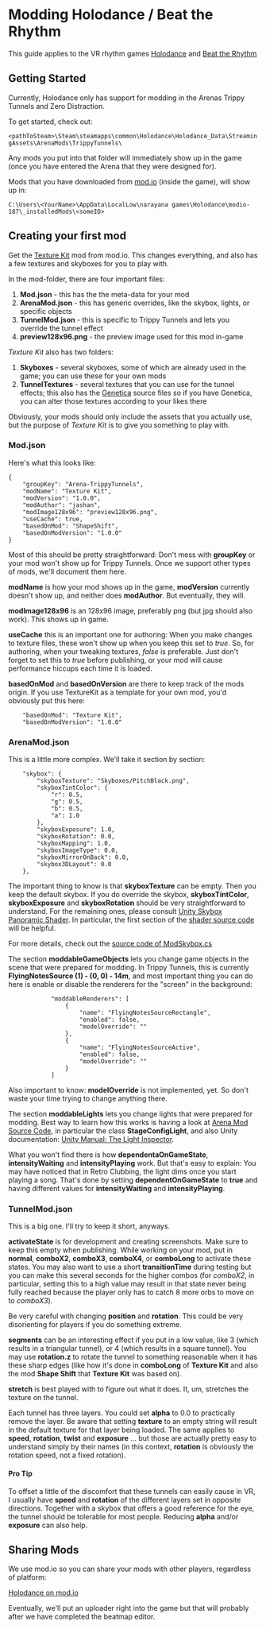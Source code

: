 # Modding Holodance / Beat the Rhythm

This guide applies to the VR rhythm games 
[Holodance](https://store.steampowered.com/app/422860/Holodance/) 
and 
[Beat the Rhythm](https://store.steampowered.com/app/781200/Beat_the_Rhythm_VR/)

## Getting Started

Currently, Holodance only has support for modding in the Arenas
Trippy Tunnels and Zero Distraction.

To get started, check out:

```<pathToSteam>\Steam\steamapps\common\Holodance\Holodance_Data\StreamingAssets\ArenaMods\TrippyTunnels\```

Any mods you put into that folder will immediately show up in the game 
(once you have entered the Arena that they were designed for).

Mods that you have downloaded from [mod.io](https://holodance.mod.io/) (inside the game), will show up in:

```C:\Users\<YourName>\AppData\LocalLow\narayana games\Holodance\modio-187\_installedMods\<someID>```

## Creating your first mod

Get the [Texture Kit](https://holodance.mod.io/texture-kit) mod from mod.io. This changes everything,
and also has a few textures and skyboxes for you to play with.

In the mod-folder, there are four important files:

1. **Mod.json** - this has the the meta-data for your mod
2. **ArenaMod.json** - this has generic overrides, like the skybox, lights, or specific objects
3. **TunnelMod.json** - this is specific to Trippy Tunnels and lets you override the tunnel effect
4. **preview128x96.png** - the preview image used for this mod in-game

*Texture Kit* also has two folders:

1. **Skyboxes** - several skyboxes, some of which are already used in the game; you can use these for your own mods
2. **TunnelTextures** - several textures that you can use for the tunnel effects; this also has the [Genetica](http://spiralgraphics.biz/genetica.htm) source files so if you have Genetica, you can alter those textures according to your likes there

Obviously, your mods should only include the assets that you actually use, but the purpose of *Texture Kit* is to give you something to play with.

### Mod.json

Here's what this looks like:

```
{
    "groupKey": "Arena-TrippyTunnels",
    "modName": "Texture Kit",
    "modVersion": "1.0.0",
    "modAuthor": "jashan",
    "modImage128x96": "preview128x96.png",
    "useCache": true,
    "basedOnMod": "ShapeShift",
    "basedOnModVersion": "1.0.0"
}
```

Most of this should be pretty straightforward: Don't mess with **groupKey** or your mod won't show 
up for Trippy Tunnels. Once we support other types of mods, we'll document them here.

**modName** is how your mod shows up in the game, **modVersion** currently doesn't show up, and neither does **modAuthor**.
But eventually, they will.

**modImage128x96** is an 128x96 image, preferably png (but jpg should also work). This shows up in game.

**useCache** this is an important one for authoring: When you make changes to texture files, these won't show
up when you keep this set to *true*. So, for authoring, when your tweaking textures, *false* is preferable.
Just don't forget to set this to *true* before publishing, or your mod will cause performance hiccups each time
it is loaded.

**basedOnMod** and **basedOnVersion** are there to keep track of the mods origin. If you use TextureKit
as a template for your own mod, you'd obviously put this here:

```
    "basedOnMod": "Texture Kit",
    "basedOnModVersion": "1.0.0"
```

### ArenaMod.json

This is a little more complex. We'll take it section by section:

```
    "skybox": {
        "skyboxTexture": "Skyboxes/PitchBlack.png",
        "skyboxTintColor": {
            "r": 0.5,
            "g": 0.5,
            "b": 0.5,
            "a": 1.0
        },
        "skyboxExposure": 1.0,
        "skyboxRotation": 0.0,
        "skyboxMapping": 1.0,
        "skyboxImageType": 0.0,
        "skyboxMirrorOnBack": 0.0,
        "skybox3DLayout": 0.0
    },
```

The important thing to know is that **skyboxTexture** can be empty. Then you keep the default skybox.
If you do override the skybox, **skyboxTintColor**, **skyboxExposure** and **skyboxRotation** should
be very straightforward to understand. For the remaining ones, please consult
[Unity Skybox Panoramic Shader](https://github.com/Unity-Technologies/SkyboxPanoramicShader). In particular,
the first section of the [shader source code](https://github.com/Unity-Technologies/SkyboxPanoramicShader/blob/master/Skybox-PanoramicBeta.shader) will be helpful.

For more details, check out the [source code of ModSkybox.cs](https://github.com/narayana-games/Modding/blob/master/com.narayana-games.modding/Runtime/SkyboxMod.cs)

The section **moddableGameObjects** lets you change game objects in the scene that were prepared for
modding. In Trippy Tunnels, this is currently **FlyingNotesSource (1) - (0, 0) - 14m**, and most important
thing you can do here is enable or disable the renderers for the "screen" in the background:

```
            "moddableRenderers": [
                {
                    "name": "FlyingNotesSourceRectangle",
                    "enabled": false,
                    "modelOverride": ""
                },
                {
                    "name": "FlyingNotesSourceActive",
                    "enabled": false,
                    "modelOverride": ""
                }
            ]
```

Also important to know: **modelOverride** is not implemented, yet. So don't waste your time trying to
change anything there.

The section **moddableLights** lets you change lights that were prepared for modding.
Best way to learn how this works is having a look at 
[Arena Mod Source Code](https://github.com/narayana-games/Modding/blob/master/com.narayana-games.modding/Runtime/ArenaMod.cs),
in particular the class **StageConfigLight**, and also Unity documentation: 
[Unity Manual: The Light Inspector](https://docs.unity3d.com/Manual/class-Light.html).

What you won't find there is how **dependentaOnGameState**, **intensityWaiting** and **intensityPlaying**
work. But that's easy to explain: You may have noticed that in Retro Clubbing, the light dims once you
start playing a song. That's done by setting **dependentOnGameState** to **true** and having different values
for **intensityWaiting** and **intensityPlaying**.

### TunnelMod.json

This is a big one. I'll try to keep it short, anyways.

**activateState** is for development and creating screenshots. Make sure to keep this
empty when publishing. While working on your mod, put in **normal**, **comboX2**, **comboX3**, **comboX4**, or **comboLong**
to activate these states. You may also want to use a short **transitionTime** during testing but you can make
this several seconds for the higher combos (for *comboX2*, in particular, setting this to a high value may result
in that state never being fully reached because the player only has to catch 8 more orbs to move on to *comboX3*).

Be very careful with changing **position** and **rotation**. This could be very disorienting for players if you
do something extreme.

**segments** can be an interesting effect if you put in a low value, like 3 (which results in a triangular tunnel),
or 4 (which results in a square tunnel). You may use **rotation.z** to rotate the tunnel to something reasonable when
it has these sharp edges (like how it's done in **comboLong** of **Texture Kit** and also the mod **Shape Shift**
that **Texture Kit** was based on).

**stretch** is best played with to figure out what it does. It, um, stretches the texture on the tunnel.

Each tunnel has three layers. You could set **alpha** to 0.0 to practically remove the layer. Be aware that
setting **texture** to an empty string will result in the default texture for that layer being loaded.
The same applies to **speed**, **rotation**, **twist** and **exposure** ... but those are actually pretty
easy to understand simply by their names (in this context, **rotation** is obviously the rotation speed,
not a fixed rotation).

#### Pro Tip

To offset a little of the discomfort that these tunnels can easily cause in VR, I usually have **speed** and
**rotation** of the different layers set in opposite directions. Together with a skybox that offers a good
reference for the eye, the tunnel should be tolerable for most people. Reducing **alpha** and/or **exposure**
can also help.

## Sharing Mods

We use mod.io so you can share your mods with other players, regardless of platform:

[Holodance on mod.io](https://holodance.mod.io/)

Eventually, we'll put an uploader right into the game but that will probably after 
we have completed the beatmap editor.
